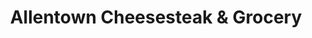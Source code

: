 ---
title: "Allentown Cheesesteak & Grocery"
url: /allentown/allentown-cheesesteak-and-grocery/
shop: convenience
---